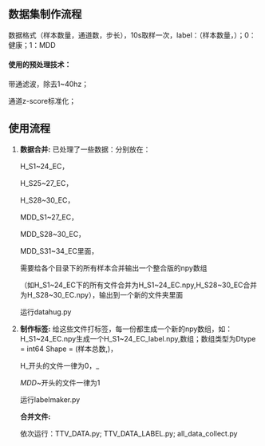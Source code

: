 ## 数据集制作流程


数据格式（样本数量，通道数，步长），10s取样一次，label：（样本数量，）；0：健康；1：MDD

#### 使用的预处理技术：

带通滤波，除去1~40hz；

通道z-score标准化；




## 使用流程

1. **数据合并:**
   已处理了一些数据：分别放在：

   H_S1~24_EC，

   H_S25~27_EC，

   H_S28~30_EC，

   MDD_S1~27_EC，

   MDD_S28~30_EC，

   MDD_S31~34_EC里面，

   需要给各个目录下的所有样本合并输出一个整合版的npy数组

   （如H_S1~24_EC下的所有文件合并为H_S1~24_EC.npy,H_S28~30_EC合并为H_S28~30_EC.npy），输出到一个新的文件夹里面

   运行datahug.py

   

   

2. **制作标签:**
   给这些文件打标签，每一份都生成一个新的npy数组，如：H_S1~24_EC.npy生成一个H_S1~24_EC_label.npy,数组；数组类型为Dtype = int64 Shape = (样本总数,)，

   H_开头的文件一律为0，_

   _MDD_~开头的文件一律为1 

   运行labelmaker.py

   **合并文件:**

   依次运行：TTV_DATA.py; TTV_DATA_LABEL.py;  all_data_collect.py

   


